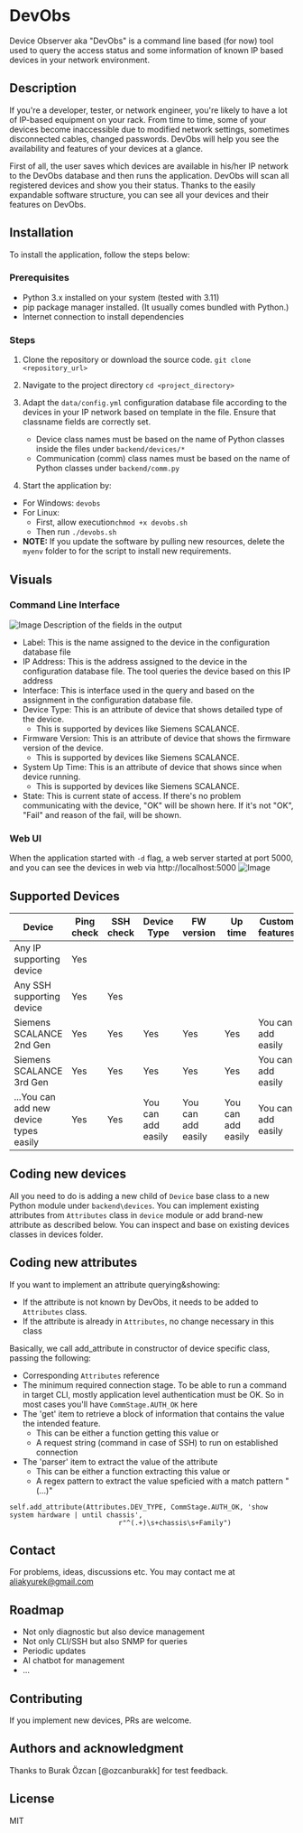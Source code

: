 # DevObs
Device Observer aka "DevObs" is a command line based (for now) tool used to query the access status and some information of known IP based devices in your network environment.

## Description
If you're a developer, tester, or network engineer, you're likely to have a lot of IP-based equipment on your rack.
From time to time, some of your devices become inaccessible due to modified network settings, sometimes disconnected cables, changed passwords.
DevObs will help you see the availability and features of your devices at a glance.
<p>
First of all, the user saves which devices are available in his/her IP network to the DevObs database and then runs the application. DevObs will scan all registered devices and show you their status. Thanks to the easily expandable software structure, you can see all your devices and their features on DevObs.

## Installation
To install the application, follow the steps below:
### Prerequisites
- Python 3.x installed on your system (tested with 3.11)
- pip package manager installed. (It usually comes bundled with Python.)
- Internet connection to install dependencies 
### Steps
1. Clone the repository or download the source code.
```git clone <repository_url>```
2. Navigate to the project directory
```cd <project_directory>```
3. Adapt the ```data/config.yml``` configuration database file according to the devices in your IP network based on template in the file.
Ensure that classname fields are correctly set. 
   * Device class names must be based on the name of Python classes inside the files under ```backend/devices/*```
   * Communication (comm) class names must be based on the name of Python classes under ```backend/comm.py```

4. Start the application by:
- For Windows: ```devobs```
- For Linux:
  - First, allow execution```chmod +x devobs.sh``` 
  - Then run ```./devobs.sh```
- <b>NOTE:</b> If you update the software by pulling new resources, delete the ```myenv``` folder to for the script to install new requirements.

## Visuals
### Command Line Interface
![Image](static/images/screenshot_01.png)
Description of the fields in the output
* Label: This is the name assigned to the device in the configuration database file
* IP Address: This is the address assigned to the device in the configuration database file.
The tool queries the device based on this IP address
* Interface: This is interface used in the query and based on the assignment in the configuration database file.
* Device Type: This is an attribute of device that shows detailed type of the device.
  *  This is supported by devices like Siemens SCALANCE.
* Firmware Version: This is an attribute of device that shows the firmware version of the device.
  *  This is supported by devices like Siemens SCALANCE.
* System Up Time: This is an attribute of device that shows since when device running.
  *  This is supported by devices like Siemens SCALANCE.
* State: This is current state of access. If there's no problem communicating with the device, "OK" will be shown here.
If it's not "OK", "Fail" and reason of the fail, will be shown.
### Web UI
When the application started with ```-d``` flag, a web server started at port 5000, and you can see the devices in web via http://localhost:5000 
![Image](static/images/screenshot_02.png)
## Supported Devices
| Device                                 | Ping<br/>check | SSH<br/>check | Device Type | FW version | Up time | Custom features        |
|----------------------------------------|----------------|---------------|-------------|------------|---------|------------------------|
| Any IP supporting device               | Yes            |               |             |            |         |                        |
| Any SSH supporting device              | Yes            | Yes           |             |            |         |                        |
| Siemens SCALANCE 2nd Gen               | Yes            | Yes           | Yes         | Yes        | Yes     | You can<br/>add easily |
| Siemens SCALANCE 3rd Gen               | Yes            | Yes           | Yes         | Yes        | Yes     | You can<br/>add easily |
| ...You can add new device types easily | Yes            | Yes           | You can<br/>add easily         | You can<br/>add easily        | You can<br/>add easily     | You can<br/>add easily |

## Coding new devices
All you need to do is adding a new child of ```Device``` base class to a new Python module
under ```backend\devices```. You can implement existing attributes from ```Attributes``` class in ```device``` module
or add brand-new attribute as described below. You can inspect and base on existing devices classes in devices folder.

## Coding new attributes
If you want to implement an attribute querying&showing:
* If the attribute is not known by DevObs, it needs to be added to ```Attributes``` class.
* If the attribute is already in ```Attributes```, no change necessary in this class

Basically, we call add_attribute in constructor of device specific class, passing the following:
* Corresponding ```Attributes``` reference
* The minimum required connection stage. To be able to run a command in target CLI,
mostly application level authentication must be OK. So in most cases you'll have ```CommStage.AUTH_OK``` here
* The 'get' item to retrieve a block of information that contains the value the intended feature.
  * This can be either a function getting this value or
  * A request string (command in case of SSH) to run on established connection
* The 'parser' item to extract the value of the attribute
  * This can be either a function extracting this value or
  * A regex pattern to extract the value speficied with a match pattern "(...)"
```
self.add_attribute(Attributes.DEV_TYPE, CommStage.AUTH_OK, 'show system hardware | until chassis',
                           r"^(.+)\s+chassis\s+Family")
``` 

## Contact
For problems, ideas, discussions etc. You may contact me at aliakyurek@gmail.com
## Roadmap
* Not only diagnostic but also device management
* Not only CLI/SSH but also SNMP for queries
* Periodic updates
* AI chatbot for management
* ...
## Contributing
If you implement new devices, PRs are welcome.
## Authors and acknowledgment
Thanks to Burak Özcan [@ozcanburakk] for test feedback.
## License
MIT
